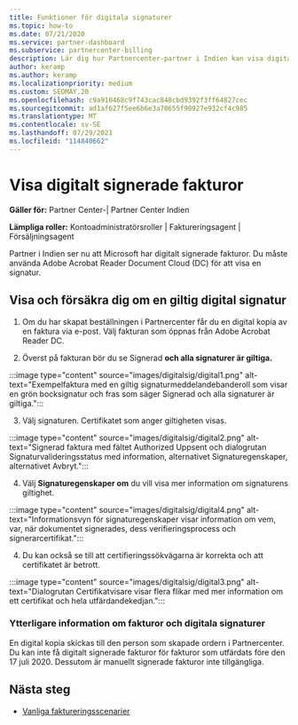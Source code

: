 ```yaml
---
title: Funktioner för digitala signaturer
ms.topic: how-to
ms.date: 07/21/2020
ms.service: partner-dashboard
ms.subservice: partnercenter-billing
description: Lär dig hur Partnercenter-partner i Indien kan visa digitalt signerade fakturor och ta emot digitala kopior av fakturor för beställningar som skapats i Partnercenter.
author: keramp
ms.author: keramp
ms.localizationpriority: medium
ms.custom: SEOMAY.20
ms.openlocfilehash: c9a910468c9f743cac848cbd9392f3ff64827cec
ms.sourcegitcommit: ad1af627f5ee6b6e3a70655f90927e932cf4c985
ms.translationtype: MT
ms.contentlocale: sv-SE
ms.lasthandoff: 07/29/2021
ms.locfileid: "114840662"
---
```

# <a name="view-digitally-signed-invoices"></a>Visa digitalt signerade fakturor

**Gäller för:** Partner Center-| Partner Center Indien

**Lämpliga roller:** Kontoadministratörsroller | Faktureringsagent | Försäljningsagent

Partner i Indien ser nu att Microsoft har digitalt signerade fakturor. Du måste använda Adobe Acrobat Reader Document Cloud (DC) för att visa en signatur.

## <a name="how-to-view-and-insure-a-valid-digital-signature"></a>Visa och försäkra dig om en giltig digital signatur


1. Om du har skapat beställningen i Partnercenter får du en digital kopia av en faktura via e-post. Välj fakturan som öppnas från Adobe Acrobat Reader DC.


2. Överst på fakturan bör du se Signerad **och alla signaturer är giltiga.**
 
 :::image type="content" source="images/digitalsig/digital1.png" alt-text="Exempelfaktura med en giltig signaturmeddelandebanderoll som visar en grön bocksignatur och fras som säger Signerad och alla signaturer är giltiga.":::

3. Välj signaturen. Certifikatet som anger giltigheten visas.

:::image type="content" source="images/digitalsig/digital2.png" alt-text="Signerad faktura med fältet Authorized Uppsent och dialogrutan Signaturvalideringsstatus med information, alternativet Signaturegenskaper, alternativet Avbryt."::: 

4. Välj **Signaturegenskaper om** du vill visa mer information om signaturens giltighet.

:::image type="content" source="images/digitalsig/digital4.png" alt-text="Informationsvyn för signaturegenskaper visar information om vem, var, när dokumentet signerades, dess verifieringsprocess och signerarcertifikat."::: 

4. Du kan också se till att certifieringssökvägarna är korrekta och att certifikatet är betrott.

 :::image type="content" source="images/digitalsig/digital3.png" alt-text="Dialogrutan Certifikatvisare visar flera flikar med mer information om ett certifikat och hela utfärdandekedjan.":::

### <a name="additional-information-on-invoices-and-digital-signatures"></a>Ytterligare information om fakturor och digitala signaturer

En digital kopia skickas till den person som skapade ordern i Partnercenter. Du kan inte få digitalt signerade fakturor för fakturor som utfärdats före den 17 juli 2020. Dessutom är manuellt signerade fakturor inte tillgängliga.

## <a name="next-steps"></a>Nästa steg

- [Vanliga faktureringsscenarier](common-billing-scenarios.md)